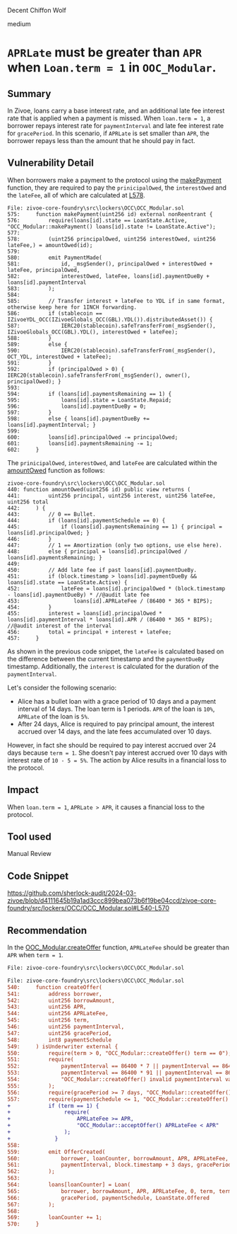 Decent Chiffon Wolf

medium

# `APRLate` must be greater than `APR` when `Loan.term = 1` in `OOC_Modular`.

## Summary

In Zivoe, loans carry a base interest rate, and an additional late fee interest rate that is applied when a payment is missed. When `loan.term = 1`, a borrower repays interest rate for `paymentInterval` and late fee interest rate for `gracePeriod`. In this scenario, if `APRLate` is set smaller than `APR`, the borrower repays less than the amount that he should pay in fact.

## Vulnerability Detail
When borrowers make a payment to the protocol using the [makePayment](https://github.com/sherlock-audit/2024-03-zivoe/blob/d4111645b19a1ad3ccc899bea073b6f19be04ccd/zivoe-core-foundry/src/lockers/OCC/OCC_Modular.sol#L575) function, they are required to pay the `prinicipalOwed`, the `interestOwed` and the `lateFee`, all of which are calculated at [L578](https://github.com/sherlock-audit/2024-03-zivoe/blob/d4111645b19a1ad3ccc899bea073b6f19be04ccd/zivoe-core-foundry/src/lockers/OCC/OCC_Modular.sol#L578).

```solidity
File: zivoe-core-foundry\src\lockers\OCC\OCC_Modular.sol
575:     function makePayment(uint256 id) external nonReentrant {
576:         require(loans[id].state == LoanState.Active, "OCC_Modular::makePayment() loans[id].state != LoanState.Active");
577: 
578:         (uint256 principalOwed, uint256 interestOwed, uint256 lateFee,) = amountOwed(id);
579: 
580:         emit PaymentMade(
581:             id, _msgSender(), principalOwed + interestOwed + lateFee, principalOwed,
582:             interestOwed, lateFee, loans[id].paymentDueBy + loans[id].paymentInterval
583:         );
584: 
585:         // Transfer interest + lateFee to YDL if in same format, otherwise keep here for 1INCH forwarding.
586:         if (stablecoin == IZivoeYDL_OCC(IZivoeGlobals_OCC(GBL).YDL()).distributedAsset()) {
587:             IERC20(stablecoin).safeTransferFrom(_msgSender(), IZivoeGlobals_OCC(GBL).YDL(), interestOwed + lateFee);
588:         }
589:         else {
590:             IERC20(stablecoin).safeTransferFrom(_msgSender(), OCT_YDL, interestOwed + lateFee);
591:         }
592:         if (principalOwed > 0) { IERC20(stablecoin).safeTransferFrom(_msgSender(), owner(), principalOwed); }
593: 
594:         if (loans[id].paymentsRemaining == 1) {
595:             loans[id].state = LoanState.Repaid;
596:             loans[id].paymentDueBy = 0;
597:         }
598:         else { loans[id].paymentDueBy += loans[id].paymentInterval; }
599: 
600:         loans[id].principalOwed -= principalOwed;
601:         loans[id].paymentsRemaining -= 1;
602:     }
```
The `prinicipalOwed`, `interestOwed`, and `lateFee` are calculated within the [amountOwed](https://github.com/sherlock-audit/2024-03-zivoe/blob/d4111645b19a1ad3ccc899bea073b6f19be04ccd/zivoe-core-foundry/src/lockers/OCC/OCC_Modular.sol#L440) function as follows:

```solidity
zivoe-core-foundry\src\lockers\OCC\OCC_Modular.sol
440: function amountOwed(uint256 id) public view returns (
441:         uint256 principal, uint256 interest, uint256 lateFee, uint256 total
442:     ) {
443:         // 0 == Bullet.
444:         if (loans[id].paymentSchedule == 0) {
445:             if (loans[id].paymentsRemaining == 1) { principal = loans[id].principalOwed; }
446:         }
447:         // 1 == Amortization (only two options, use else here).
448:         else { principal = loans[id].principalOwed / loans[id].paymentsRemaining; }
449: 
450:         // Add late fee if past loans[id].paymentDueBy.
451:         if (block.timestamp > loans[id].paymentDueBy && loans[id].state == LoanState.Active) {
452:             lateFee = loans[id].principalOwed * (block.timestamp - loans[id].paymentDueBy) * //@audit late fee
453:                 loans[id].APRLateFee / (86400 * 365 * BIPS);
454:         }
455:         interest = loans[id].principalOwed * loans[id].paymentInterval * loans[id].APR / (86400 * 365 * BIPS); //@audit interest of the interval
456:         total = principal + interest + lateFee;
457:     }
```
As shown in the previous code snippet, the `lateFee` is calculated based on the difference between the current timestamp and the `paymentDueBy` timestamp. Additionally, the `interest` is calculated for the duration of the `paymentInterval`.

Let's consider the following scenario:
- Alice has a bullet loan with a grace period of 10 days and a payment interval of 14 days. The loan term is 1 periods. `APR` of the loan is `10%`, `APRLate` of the loan is `5%`. 
- After 24 days, Alice is required to pay principal amount, the interest accrued over 14 days, and the late fees accumulated over 10 days.

However, in fact she should be required to pay interest accrued over 24 days because `term = 1`.  She doesn't pay interest accrued over 10 days with interest rate of `10 - 5 = 5%`. The action by Alice results in a financial loss to the protocol.

## Impact

When `loan.term = 1`, `APRLate > APR`, it causes a financial loss to the protocol. 

## Tool used

Manual Review

## Code Snippet
https://github.com/sherlock-audit/2024-03-zivoe/blob/d4111645b19a1ad3ccc899bea073b6f19be04ccd/zivoe-core-foundry/src/lockers/OCC/OCC_Modular.sol#L540-L570

## Recommendation

In the [OOC_Modular.createOffer](https://github.com/sherlock-audit/2024-03-zivoe/blob/d4111645b19a1ad3ccc899bea073b6f19be04ccd/zivoe-core-foundry/src/lockers/OCC/OCC_Modular.sol#L540) function, `APRLateFee` should be greater than `APR` when `term = 1`.

```diff
File: zivoe-core-foundry\src\lockers\OCC\OCC_Modular.sol

File: zivoe-core-foundry\src\lockers\OCC\OCC_Modular.sol
540:     function createOffer(
541:         address borrower,
542:         uint256 borrowAmount,
543:         uint256 APR,
544:         uint256 APRLateFee,
545:         uint256 term,
546:         uint256 paymentInterval,
547:         uint256 gracePeriod,
548:         int8 paymentSchedule
549:     ) isUnderwriter external {
550:         require(term > 0, "OCC_Modular::createOffer() term == 0");
551:         require(
552:             paymentInterval == 86400 * 7 || paymentInterval == 86400 * 14 || paymentInterval == 86400 * 28 || 
553:             paymentInterval == 86400 * 91 || paymentInterval == 86400 * 364, 
554:             "OCC_Modular::createOffer() invalid paymentInterval value, try: 86400 * (7 || 14 || 28 || 91 || 364)"
555:         );
556:         require(gracePeriod >= 7 days, "OCC_Modular::createOffer() gracePeriod < 7 days");
557:         require(paymentSchedule <= 1, "OCC_Modular::createOffer() paymentSchedule > 1");
+            if (term == 1) {
+                 require(
+                     APRLateFee >= APR,
+                     "OCC_Modular::acceptOffer() APRLateFee < APR"
+                 );
+              }
558: 
559:         emit OfferCreated(
560:             borrower, loanCounter, borrowAmount, APR, APRLateFee, term,
561:             paymentInterval, block.timestamp + 3 days, gracePeriod, paymentSchedule
562:         );
563: 
564:         loans[loanCounter] = Loan(
565:             borrower, borrowAmount, APR, APRLateFee, 0, term, term, paymentInterval, block.timestamp + 3 days,
566:             gracePeriod, paymentSchedule, LoanState.Offered
567:         );
568: 
569:         loanCounter += 1;
570:     }
```